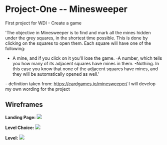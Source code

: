 # Project-One -- Minesweeper
First project for WDI - Create a game

\'The objective in Minesweeper is to find and mark all the mines hidden under the grey squares, in the shortest time possible. This is done by clicking on the squares to open them. Each square will have one of the following:
- A mine, and if you click on it you'll lose the game.
-A number, which tells you how many of its adjacent squares have mines in them.
-Nothing. In this case you know that none of the adjacent squares have mines, and they will be automatically opened as well.\'

\- definition taken from: https://cardgames.io/minesweeper/
I will develop my own wording for the project

## Wireframes

**Landing Page:**
![](https://git.generalassemb.ly/raw/JackieCasper/Project-One/master/img/wireframes/landing.jpg)

**Level Choice:**
![](https://git.generalassemb.ly/raw/JackieCasper/Project-One/master/img/wireframes/level-choice.jpg)

**Level:**
![](https://git.generalassemb.ly/raw/JackieCasper/Project-One/master/img/wireframes/level.jpg)





